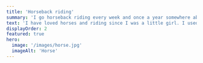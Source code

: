 ```yaml
---
title: 'Horseback riding'
summary: 'I go horseback riding every week and once a year somewhere abroad.'
text: 'I have loved horses and riding since I was a little girl. I used to compete in show jumping but nowadays it is just a dear hobby. I had my own horses for 12 years. After selling the last one in 2018 I have ridden other people“\u0027”s horses and since 2019 in riding school Primus. Lorem ipsum dolor sit amet consectetur adipisicing elit. Cum quibusdam, nemo accusamus impedit veritatis in tempore, dicta sapiente amet qui exercitationem, delectus repudiandae excepturi porro consequatur? Ipsum laborum id ipsa ratione facere, alias quasi perferendis omnis unde temporibus neque velit minus perspiciatis quam magnam expedita deserunt facilis nulla nihil praesentium odio ex.'
displayOrder: 2
featured: true
hero:
  image: '/images/horse.jpg'
  imageAlt: 'Horse'
---
```

